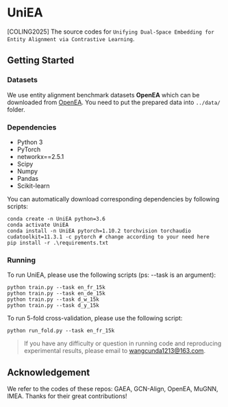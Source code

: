 # UniEA

[COLING2025] The source codes for `Unifying Dual-Space Embedding for Entity Alignment via Contrastive Learning`.

## Getting Started

### Datasets
We use entity alignment benchmark datasets **OpenEA** which can be downloaded from [OpenEA](https://github.com/nju-websoft/OpenEA). You need to put the prepared data into `../data/` folder.

### Dependencies
+ Python 3
+ PyTorch
+ networkx==2.5.1
+ Scipy
+ Numpy
+ Pandas
+ Scikit-learn

You can automatically download corresponding dependencies by following scripts:
```
conda create -n UniEA python=3.6
conda activate UniEA
conda install -n UniEA pytorch=1.10.2 torchvision torchaudio cudatoolkit=11.3.1 -c pytorch # change according to your need here
pip install -r .\requirements.txt
```

### Running
To run UniEA, please use the following scripts (ps: --task is an argument):
```
python train.py --task en_fr_15k
python train.py --task en_de_15k
python train.py --task d_w_15k
python train.py --task d_y_15k
```

To run 5-fold cross-validation, please use the following script:
```
python run_fold.py --task en_fr_15k
```


> If you have any difficulty or question in running code and reproducing experimental results, please email to wangcunda1213@163.com.

## Acknowledgement
We refer to the codes of these repos: GAEA, GCN-Align, OpenEA, MuGNN, IMEA. Thanks for their great contributions!
